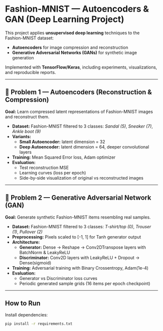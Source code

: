 # Fashion-MNIST — Autoencoders & GAN (Deep Learning Project)

This project applies **unsupervised deep learning** techniques to the Fashion-MNIST dataset:  
- **Autoencoders** for image compression and reconstruction  
- **Generative Adversarial Networks (GANs)** for synthetic image generation  

Implemented with **TensorFlow/Keras**, including experiments, visualizations, and reproducible reports.

---

## 🔹 Problem 1 — Autoencoders (Reconstruction & Compression)

**Goal:** Learn compressed latent representations of Fashion-MNIST images and reconstruct them.  

- **Dataset:** Fashion-MNIST filtered to 3 classes: *Sandal (5)*, *Sneaker (7)*, *Ankle boot (9)*  
- **Variants:**  
  - **Small Autoencoder:** latent dimension = 32  
  - **Deep Autoencoder:** latent dimension = 64, deeper convolutional layers  
- **Training:** Mean Squared Error loss, Adam optimizer  
- **Evaluation:**  
  - Test reconstruction MSE  
  - Learning curves (loss per epoch)  
  - Side-by-side visualization of original vs reconstructed images  

---

## 🔹 Problem 2 — Generative Adversarial Network (GAN)

**Goal:** Generate synthetic Fashion-MNIST items resembling real samples.  

- **Dataset:** Fashion-MNIST filtered to 3 classes: *T-shirt/top (0)*, *Trouser (1)*, *Pullover (2)*  
- **Preprocessing:** Pixels scaled to [-1, 1] for Tanh generator output  
- **Architecture:**  
  - **Generator:** Dense → Reshape → Conv2DTranspose layers with BatchNorm & LeakyReLU  
  - **Discriminator:** Conv2D layers with LeakyReLU + Dropout → Dense(sigmoid)  
- **Training:** Adversarial training with Binary Crossentropy, Adam(1e-4)  
- **Evaluation:**  
  - Generator vs Discriminator loss curves  
  - Periodic generated sample grids (16 items per epoch checkpoint)  

---

##  How to Run

Install dependencies:
```bash
pip install -r requirements.txt


